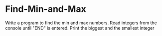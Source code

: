 # Find-Min-and-Max
Write a program to find the min and max numbers. 
Read integers from the console until "END" is entered. 
Print the biggest and the smallest integer
